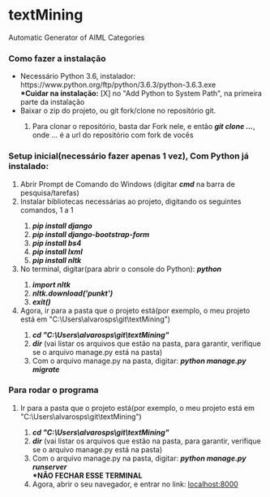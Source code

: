 # textMining
Automatic Generator of AIML Categories

<div>
	<h3>Como fazer a instalação</h3>
	<ul>
		<li>Necessário Python 3.6, instalador: https://www.python.org/ftp/python/3.6.3/python-3.6.3.exe</li>
		<b>*Cuidar na instalação:</b> [X] no "Add Python to System Path", na primeira parte da instalação <br>
		<li>Baixar o zip do projeto, ou git fork/clone no repositório git.</li>
			<ol type='1'>
				<li>Para clonar o repositório, basta dar Fork nele, e então <strong><em>git clone ...</em></strong>, onde ... é a url do repositório com fork de vocês</li>
		</ol>
	</ul>
</div>

<div>
	<h3>Setup inicial(necessário fazer apenas 1 vez), Com Python já instalado:</h3>
	<ol type='1'>
		<li>Abrir Prompt de Comando do Windows (digitar <em><strong>cmd</strong></em> na barra de pesquisa/tarefas)</li>
		<li>Instalar bibliotecas necessárias ao projeto, digitando os seguintes comandos, 1 a 1</li>
			<ol type='1'>
				<li><strong><em>pip install django</em></strong></li>
				<li><strong><em>pip install django-bootstrap-form</em></strong></li>
				<li><strong><em>pip install bs4</em></strong></li>
				<li><strong><em>pip install lxml</em></strong></li>
				<li><strong><em>pip install nltk</em></strong></li>
			</ol>
		<li>No terminal, digitar(para abrir o console do Python): <strong><em>python</em></strong></li>
			<ol type='1'>
				<li><strong><em>import nltk</em></strong></li>
				<li><strong><em>nltk.download('punkt')</em></strong></li>
				<li><strong><em>exit()</em></strong></li>
			</ol>
		<li>Agora, ir para a pasta que o projeto está(por exemplo, o meu projeto está em "C:\Users\alvarosps\git\textMining")</li>
			<ol type='1'>
				<li><strong><em>cd "C:\Users\alvarosps\git\textMining"</em></strong></li>
				<li><strong><em>dir</em></strong> (vai listar os arquivos que estão na pasta, para garantir, verifique se o arquivo manage.py está na pasta)</li>
				<li>Com o arquivo manage.py na pasta, digitar: <strong><em>python manage.py migrate</em></strong></li>
			</ol>
	</ol>
</div>

<div>
	<h3>Para rodar o programa</h3>
	<ol type='1'>
		<li>Ir para a pasta que o projeto está(por exemplo, o meu projeto está em "C:\Users\alvarosps\git\textMining")</li>
			<ol type='1'>
				<li><strong><em>cd "C:\Users\alvarosps\git\textMining"</em></strong></li>
				<li><strong><em>dir</em></strong> (vai listar os arquivos que estão na pasta, para garantir, verifique se o arquivo manage.py está na pasta)</li>
				<li>Com o arquivo manage.py na pasta, digitar: <strong><em>python manage.py runserver</em></strong></li>
				<strong>*NÃO FECHAR ESSE TERMINAL</strong>
				<li>Agora, abrir o seu navegador, e entrar no link: <a href="localhost:8000">localhost:8000</a></li> 
			</ol>
	</ol>
	
